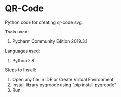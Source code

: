 # QR-Code
Python code for creating qr-code svg.

Tools used:
1. Pycharm Community Edition 2019.3.1

Languages used:
1. Python 3.8

Steps to Install:
1. Open any file in IDE or Create Virtual Environment
2. Install library pyqrcode using "pip install pyqrcode"
3. Run.
